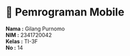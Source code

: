 # 📱 Pemrograman Mobile

**Nama   :** Gilang Purnomo  
**NIM    :** 2341720042  
**Kelas  :** TI-3F  
**No     :** 14
